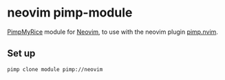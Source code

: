 # neovim pimp-module

[PimpMyRice](https://github.com/daddodev/pimpmyrice) module for [Neovim](https://neovim.io), to use with the neovim plugin [pimp.nvim](https://github.com/daddodev/pimp.nvim).


## Set up

```bash
pimp clone module pimp://neovim
```
